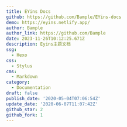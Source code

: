 ```yaml
---
title: EYins Docs
github: https://github.com/Bample/EYins-docs
demo: https://eyins.netlify.app/
author: Bample
author_link: https://github.com/Bample
date: 2023-11-26T10:12:25.671Z
description: Eyins主题文档
ssg:
  - Hexo
css:
  - Stylus
cms:
  - Markdown
category:
  - Documentation
draft: false
publish_date: '2020-05-04T07:06:54Z'
update_date: '2020-06-07T11:07:42Z'
github_star: 2
github_fork: 1
---
```

